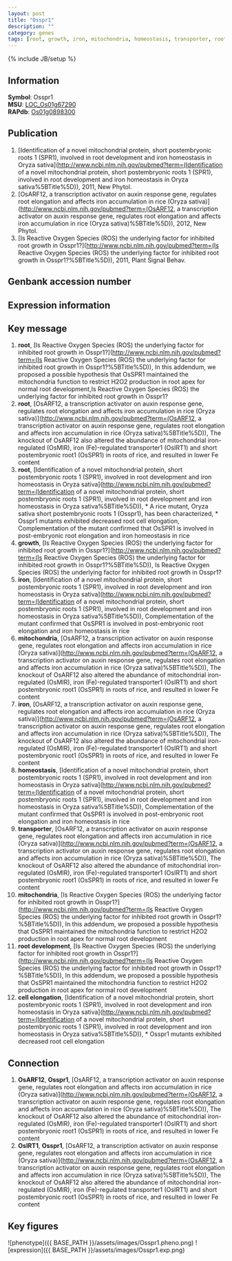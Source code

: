 ```yaml
---
layout: post
title: "Osspr1"
description: ""
category: genes
tags: [root, growth, iron, mitochondria, homeostasis, transporter, root development, cell elongation, Gene]
---
```

{% include JB/setup %}

## Information
__Symbol__: Osspr1  
__MSU__: [LOC_Os01g67290](http://rice.plantbiology.msu.edu/cgi-bin/ORF_infopage.cgi?orf=LOC_Os01g67290)  
__RAPdb__: [Os01g0898300](http://rapdb.dna.affrc.go.jp/viewer/gbrowse_details/irgsp1?name=Os01g0898300)  

## Publication
1. [Identification of a novel mitochondrial protein, short postembryonic roots 1 (SPR1), involved in root development and iron homeostasis in Oryza sativa](http://www.ncbi.nlm.nih.gov/pubmed?term=(Identification of a novel mitochondrial protein, short postembryonic roots 1 (SPR1), involved in root development and iron homeostasis in Oryza sativa%5BTitle%5D)), 2011, New Phytol.
2. [OsARF12, a transcription activator on auxin response gene, regulates root elongation and affects iron accumulation in rice (Oryza sativa)](http://www.ncbi.nlm.nih.gov/pubmed?term=(OsARF12, a transcription activator on auxin response gene, regulates root elongation and affects iron accumulation in rice (Oryza sativa)%5BTitle%5D)), 2012, New Phytol.
3. [Is Reactive Oxygen Species (ROS) the underlying factor for inhibited root growth in Osspr1?](http://www.ncbi.nlm.nih.gov/pubmed?term=(Is Reactive Oxygen Species (ROS) the underlying factor for inhibited root growth in Osspr1?%5BTitle%5D)), 2011, Plant Signal Behav.

## Genbank accession number

## Expression information

## Key message
1. __root__, [Is Reactive Oxygen Species (ROS) the underlying factor for inhibited root growth in Osspr1?](http://www.ncbi.nlm.nih.gov/pubmed?term=(Is Reactive Oxygen Species (ROS) the underlying factor for inhibited root growth in Osspr1?%5BTitle%5D)),  In this addendum, we proposed a possible hypothesis that OsSPR1 maintained the mitochondria function to restrict H2O2 production in root apex for normal root development,Is Reactive Oxygen Species (ROS) the underlying factor for inhibited root growth in Osspr1?
2. __root__, [OsARF12, a transcription activator on auxin response gene, regulates root elongation and affects iron accumulation in rice (Oryza sativa)](http://www.ncbi.nlm.nih.gov/pubmed?term=(OsARF12, a transcription activator on auxin response gene, regulates root elongation and affects iron accumulation in rice (Oryza sativa)%5BTitle%5D)),  The knockout of OsARF12 also altered the abundance of mitochondrial iron-regulated (OsMIR), iron (Fe)-regulated transporter1 (OsIRT1) and short postembryonic root1 (OsSPR1) in roots of rice, and resulted in lower Fe content
3. __root__, [Identification of a novel mitochondrial protein, short postembryonic roots 1 (SPR1), involved in root development and iron homeostasis in Oryza sativa](http://www.ncbi.nlm.nih.gov/pubmed?term=(Identification of a novel mitochondrial protein, short postembryonic roots 1 (SPR1), involved in root development and iron homeostasis in Oryza sativa%5BTitle%5D)), * A rice mutant, Oryza sativa short postembryonic roots 1 (Osspr1), has been characterized, * Osspr1 mutants exhibited decreased root cell elongation, Complementation of the mutant confirmed that OsSPR1 is involved in post-embryonic root elongation and iron homeostasis in rice
4. __growth__, [Is Reactive Oxygen Species (ROS) the underlying factor for inhibited root growth in Osspr1?](http://www.ncbi.nlm.nih.gov/pubmed?term=(Is Reactive Oxygen Species (ROS) the underlying factor for inhibited root growth in Osspr1?%5BTitle%5D)), Is Reactive Oxygen Species (ROS) the underlying factor for inhibited root growth in Osspr1?
5. __iron__, [Identification of a novel mitochondrial protein, short postembryonic roots 1 (SPR1), involved in root development and iron homeostasis in Oryza sativa](http://www.ncbi.nlm.nih.gov/pubmed?term=(Identification of a novel mitochondrial protein, short postembryonic roots 1 (SPR1), involved in root development and iron homeostasis in Oryza sativa%5BTitle%5D)),  Complementation of the mutant confirmed that OsSPR1 is involved in post-embryonic root elongation and iron homeostasis in rice
6. __mitochondria__, [OsARF12, a transcription activator on auxin response gene, regulates root elongation and affects iron accumulation in rice (Oryza sativa)](http://www.ncbi.nlm.nih.gov/pubmed?term=(OsARF12, a transcription activator on auxin response gene, regulates root elongation and affects iron accumulation in rice (Oryza sativa)%5BTitle%5D)),  The knockout of OsARF12 also altered the abundance of mitochondrial iron-regulated (OsMIR), iron (Fe)-regulated transporter1 (OsIRT1) and short postembryonic root1 (OsSPR1) in roots of rice, and resulted in lower Fe content
7. __iron__, [OsARF12, a transcription activator on auxin response gene, regulates root elongation and affects iron accumulation in rice (Oryza sativa)](http://www.ncbi.nlm.nih.gov/pubmed?term=(OsARF12, a transcription activator on auxin response gene, regulates root elongation and affects iron accumulation in rice (Oryza sativa)%5BTitle%5D)),  The knockout of OsARF12 also altered the abundance of mitochondrial iron-regulated (OsMIR), iron (Fe)-regulated transporter1 (OsIRT1) and short postembryonic root1 (OsSPR1) in roots of rice, and resulted in lower Fe content
8. __homeostasis__, [Identification of a novel mitochondrial protein, short postembryonic roots 1 (SPR1), involved in root development and iron homeostasis in Oryza sativa](http://www.ncbi.nlm.nih.gov/pubmed?term=(Identification of a novel mitochondrial protein, short postembryonic roots 1 (SPR1), involved in root development and iron homeostasis in Oryza sativa%5BTitle%5D)),  Complementation of the mutant confirmed that OsSPR1 is involved in post-embryonic root elongation and iron homeostasis in rice
9. __transporter__, [OsARF12, a transcription activator on auxin response gene, regulates root elongation and affects iron accumulation in rice (Oryza sativa)](http://www.ncbi.nlm.nih.gov/pubmed?term=(OsARF12, a transcription activator on auxin response gene, regulates root elongation and affects iron accumulation in rice (Oryza sativa)%5BTitle%5D)),  The knockout of OsARF12 also altered the abundance of mitochondrial iron-regulated (OsMIR), iron (Fe)-regulated transporter1 (OsIRT1) and short postembryonic root1 (OsSPR1) in roots of rice, and resulted in lower Fe content
10. __mitochondria__, [Is Reactive Oxygen Species (ROS) the underlying factor for inhibited root growth in Osspr1?](http://www.ncbi.nlm.nih.gov/pubmed?term=(Is Reactive Oxygen Species (ROS) the underlying factor for inhibited root growth in Osspr1?%5BTitle%5D)),  In this addendum, we proposed a possible hypothesis that OsSPR1 maintained the mitochondria function to restrict H2O2 production in root apex for normal root development
11. __root development__, [Is Reactive Oxygen Species (ROS) the underlying factor for inhibited root growth in Osspr1?](http://www.ncbi.nlm.nih.gov/pubmed?term=(Is Reactive Oxygen Species (ROS) the underlying factor for inhibited root growth in Osspr1?%5BTitle%5D)),  In this addendum, we proposed a possible hypothesis that OsSPR1 maintained the mitochondria function to restrict H2O2 production in root apex for normal root development
12. __cell elongation__, [Identification of a novel mitochondrial protein, short postembryonic roots 1 (SPR1), involved in root development and iron homeostasis in Oryza sativa](http://www.ncbi.nlm.nih.gov/pubmed?term=(Identification of a novel mitochondrial protein, short postembryonic roots 1 (SPR1), involved in root development and iron homeostasis in Oryza sativa%5BTitle%5D)),  * Osspr1 mutants exhibited decreased root cell elongation

## Connection
1. __OsARF12__, __Osspr1__, [OsARF12, a transcription activator on auxin response gene, regulates root elongation and affects iron accumulation in rice (Oryza sativa)](http://www.ncbi.nlm.nih.gov/pubmed?term=(OsARF12, a transcription activator on auxin response gene, regulates root elongation and affects iron accumulation in rice (Oryza sativa)%5BTitle%5D)),  The knockout of OsARF12 also altered the abundance of mitochondrial iron-regulated (OsMIR), iron (Fe)-regulated transporter1 (OsIRT1) and short postembryonic root1 (OsSPR1) in roots of rice, and resulted in lower Fe content
2. __OsIRT1__, __Osspr1__, [OsARF12, a transcription activator on auxin response gene, regulates root elongation and affects iron accumulation in rice (Oryza sativa)](http://www.ncbi.nlm.nih.gov/pubmed?term=(OsARF12, a transcription activator on auxin response gene, regulates root elongation and affects iron accumulation in rice (Oryza sativa)%5BTitle%5D)),  The knockout of OsARF12 also altered the abundance of mitochondrial iron-regulated (OsMIR), iron (Fe)-regulated transporter1 (OsIRT1) and short postembryonic root1 (OsSPR1) in roots of rice, and resulted in lower Fe content

## Key figures
![phenotype]({{ BASE_PATH }}/assets/images/Osspr1.pheno.png)
![expression]({{ BASE_PATH }}/assets/images/Osspr1.exp.png)


